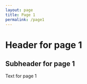 ```yaml
---
layout: page
title: Page 1
permalink: /page1
---
```


# Header for page 1

## Subheader for page 1

Text for page 1
